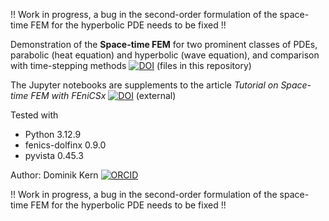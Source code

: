 !! Work in progress, a bug in the second-order formulation of the space-time FEM for the hyperbolic PDE needs to be fixed !!

Demonstration of the **Space-time FEM** for two prominent classes of PDEs, parabolic (heat equation) and hyperbolic (wave equation), and comparison with time-stepping methods [![DOI](https://zenodo.org/badge/964545678.svg)](https://doi.org/10.5281/zenodo.16778715) (files in this repository)

The Jupyter notebooks are supplements to the article *Tutorial on Space-time FEM with FEniCSx*
[![DOI](https://zenodo.org/badge/DOI/10.5281/zenodo.16761462.svg)](https://doi.org/10.5281/zenodo.16761462) (external)

Tested with
- Python 		3.12.9
- fenics-dolfinx 	0.9.0
- pyvista 	0.45.3

Author: Dominik Kern [![ORCID](https://img.shields.io/badge/ORCID-0000--0002--1958--2982-a6ce39?logo=orcid&logoColor=white)](https://orcid.org/0000-0002-1958-2982)

!! Work in progress, a bug in the second-order formulation of the space-time FEM for the hyperbolic PDE needs to be fixed !!
